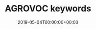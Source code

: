 ---
title: 'AGROVOC keywords'
field: 'dcterms.subject'
slug: 'dcterms-subject'
description: 'The topic of the resource. Preferably using terms from AGROVOC (in any language). Terms should be entered in lower case.'
required: False
vocabulary: 'dcterms-subject.txt'
date: '2019-05-04T00:00:00+00:00'
---
